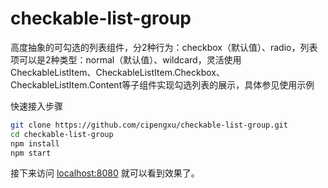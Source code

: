 # checkable-list-group
高度抽象的可勾选的列表组件，分2种行为：checkbox（默认值）、radio，列表项可以是2种类型：normal（默认值）、wildcard，灵活使用
CheckableListItem、CheckableListItem.Checkbox、CheckableListItem.Content等子组件实现勾选列表的展示，具体参见使用示例

快速接入步骤
```sh
git clone https://github.com/cipengxu/checkable-list-group.git
cd checkable-list-group
npm install
npm start
```
接下来访问 [localhost:8080](http://localhost:8080/) 就可以看到效果了。
